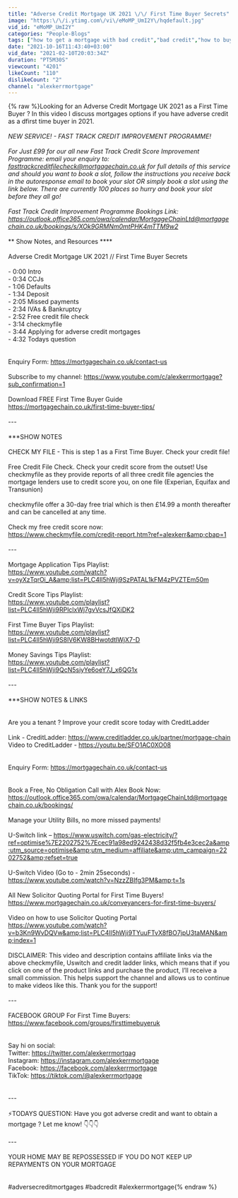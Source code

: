 ```yaml
---
title: "Adverse Credit Mortgage UK 2021 \/\/ First Time Buyer Secrets"
image: "https:\/\/i.ytimg.com\/vi\/eMoMP_UmI2Y\/hqdefault.jpg"
vid_id: "eMoMP_UmI2Y"
categories: "People-Blogs"
tags: ["how to get a mortgage with bad credit","bad credit","how to buy a home with bad credit"]
date: "2021-10-16T11:43:40+03:00"
vid_date: "2021-02-10T20:03:34Z"
duration: "PT5M30S"
viewcount: "4201"
likeCount: "110"
dislikeCount: "2"
channel: "alexkerrmortgage"
---
```

{% raw %}Looking for an Adverse Credit Mortgage UK 2021 as a First Time Buyer ? In this video I discuss mortgages options if you have adverse credit as a dfirst time buyer in 2021.<br /><br />*NEW SERVICE! - FAST TRACK CREDIT IMPROVEMENT PROGRAMME!<br /><br />*For Just £99 for our all new Fast Track Credit Score Improvement Programme: email your enquiry to: fasttrackcreditfilecheck@mortgagechain.co.uk for full details of this service and should you want to book a slot, follow the instructions you receive back in the autoresponse email to book your slot OR simply book a slot using the link below. There are currently 100 places so hurry and book your slot before they all go!<br /><br />Fast Track Credit Improvement Programme Bookings Link: <a rel="nofollow" target="blank" href="https://outlook.office365.com/owa/calendar/MortgageChainLtd@mortgagechain.co.uk/bookings/s/XOk9GRMNm0mtPHK4mTTM9w2">https://outlook.office365.com/owa/calendar/MortgageChainLtd@mortgagechain.co.uk/bookings/s/XOk9GRMNm0mtPHK4mTTM9w2</a>  <br /><br />**** Show Notes, and Resources **** <br /><br />Adverse Credit Mortgage UK 2021 // First Time Buyer Secrets<br /><br />- 0:00 Intro<br />- 0:34 CCJs<br />- 1:06 Defaults<br />- 1:34 Deposit<br />- 2:05 Missed payments<br />- 2:34 IVAs &amp; Bankruptcy<br />- 2:52 Free credit file check<br />- 3:14 checkmyfile<br />- 3:44 Applying for adverse credit mortgages<br />- 4:32 Todays question<br /><br /><br />Enquiry Form: <a rel="nofollow" target="blank" href="https://mortgagechain.co.uk/contact-us">https://mortgagechain.co.uk/contact-us</a><br /><br />Subscribe to my channel: <a rel="nofollow" target="blank" href="https://www.youtube.com/c/alexkerrmortgage?sub_confirmation=1">https://www.youtube.com/c/alexkerrmortgage?sub_confirmation=1</a><br /><br />Download FREE First Time Buyer Guide<br /><a rel="nofollow" target="blank" href="https://mortgagechain.co.uk/first-time-buyer-tips/">https://mortgagechain.co.uk/first-time-buyer-tips/</a><br /><br />---<br /><br />***SHOW NOTES<br /><br />CHECK MY FILE - This is step 1 as a First Time Buyer. Check your credit file!<br /><br />Free Credit File Check. Check your credit score from the outset! Use checkmyfile as they provide reports of all three credit file agencies the mortgage lenders use to credit score you, on one file (Experian, Equifax and Transunion)<br /><br />checkmyfile offer a 30-day free trial which is then £14.99 a month thereafter and can be cancelled at any time.<br /><br />Check my free credit score now:<br /><a rel="nofollow" target="blank" href="https://www.checkmyfile.com/credit-report.htm?ref=alexkerr&amp;cbap=1">https://www.checkmyfile.com/credit-report.htm?ref=alexkerr&amp;cbap=1</a> <br /><br />---<br /><br />Mortgage Application Tips Playlist:<br /><a rel="nofollow" target="blank" href="https://www.youtube.com/watch?v=oyXzTqrOi_A&amp;list=PLC4Il5hWji9SzPATAL1kFM4zPVZTEm50m">https://www.youtube.com/watch?v=oyXzTqrOi_A&amp;list=PLC4Il5hWji9SzPATAL1kFM4zPVZTEm50m</a> <br /><br />Credit Score Tips Playlist:<br /><a rel="nofollow" target="blank" href="https://www.youtube.com/playlist?list=PLC4Il5hWji9RPlclxWj7gvVcsJfQXiDK2">https://www.youtube.com/playlist?list=PLC4Il5hWji9RPlclxWj7gvVcsJfQXiDK2</a> <br /><br />First Time Buyer Tips Playlist:<br /><a rel="nofollow" target="blank" href="https://www.youtube.com/playlist?list=PLC4Il5hWji9S8lV6KW8BHwotdtlWjX7-D">https://www.youtube.com/playlist?list=PLC4Il5hWji9S8lV6KW8BHwotdtlWjX7-D</a> <br /><br />Money Savings Tips Playlist:<br /><a rel="nofollow" target="blank" href="https://www.youtube.com/playlist?list=PLC4Il5hWji9QcN5siyYe6oeY7J_x6QG1x">https://www.youtube.com/playlist?list=PLC4Il5hWji9QcN5siyYe6oeY7J_x6QG1x</a> <br /><br />---<br /><br />***SHOW NOTES &amp; LINKS<br /><br /><br />Are you a tenant ? Improve your credit score today with CreditLadder<br /><br />Link - CreditLadder: <a rel="nofollow" target="blank" href="https://www.creditladder.co.uk/partner/mortgage-chain">https://www.creditladder.co.uk/partner/mortgage-chain</a> <br />Video to CreditLadder - <a rel="nofollow" target="blank" href="https://youtu.be/SFO1AC0XO08">https://youtu.be/SFO1AC0XO08</a><br /><br /><br />Enquiry Form: <a rel="nofollow" target="blank" href="https://mortgagechain.co.uk/contact-us">https://mortgagechain.co.uk/contact-us</a><br /><br /><br />Book a Free, No Obligation Call with Alex Book Now: <br /><a rel="nofollow" target="blank" href="https://outlook.office365.com/owa/calendar/MortgageChainLtd@mortgagechain.co.uk/bookings/">https://outlook.office365.com/owa/calendar/MortgageChainLtd@mortgagechain.co.uk/bookings/</a> <br /><br />Manage your Utility Bills, no more missed payments!<br /><br />U-Switch link – <a rel="nofollow" target="blank" href="https://www.uswitch.com/gas-electricity/?ref=optimise%7E2202752%7Ecec91a98ed9242438d32f5fb4e3cec2a&amp;utm_source=optimise&amp;utm_medium=affiliate&amp;utm_campaign=2202752&amp;refset=true">https://www.uswitch.com/gas-electricity/?ref=optimise%7E2202752%7Ecec91a98ed9242438d32f5fb4e3cec2a&amp;utm_source=optimise&amp;utm_medium=affiliate&amp;utm_campaign=2202752&amp;refset=true</a> <br /><br />U-Switch Video (Go to - 2min 25seconds) - <a rel="nofollow" target="blank" href="https://www.youtube.com/watch?v=NzzZBIfg3PM&amp;t=1s">https://www.youtube.com/watch?v=NzzZBIfg3PM&amp;t=1s</a> <br /><br />All New Solicitor Quoting Portal for First Time Buyers!<br /><a rel="nofollow" target="blank" href="https://www.mortgagechain.co.uk/conveyancers-for-first-time-buyers/">https://www.mortgagechain.co.uk/conveyancers-for-first-time-buyers/</a> <br /><br />Video on how to use Solicitor Quoting Portal<br /><a rel="nofollow" target="blank" href="https://www.youtube.com/watch?v=b3Kn9WvDQVw&amp;list=PLC4Il5hWji9TYuuFTvX8fBO7jpU3taMAN&amp;index=1">https://www.youtube.com/watch?v=b3Kn9WvDQVw&amp;list=PLC4Il5hWji9TYuuFTvX8fBO7jpU3taMAN&amp;index=1</a> <br /><br />DISCLAIMER: This video and description contains affiliate links via the above checkmyfile, Uswitch and credit ladder links, which means that if you click on one of the product links and purchase the product, I’ll receive a small commission. This helps support the channel and allows us to continue to make videos like this. Thank you for the support!<br /><br />---<br /><br />FACEBOOK GROUP For First Time Buyers: <br /><a rel="nofollow" target="blank" href="https://www.facebook.com/groups/firsttimebuyeruk">https://www.facebook.com/groups/firsttimebuyeruk</a><br /><br /><br />Say hi on social:<br />Twitter: <a rel="nofollow" target="blank" href="https://twitter.com/alexkerrmortgag">https://twitter.com/alexkerrmortgag</a><br />Instagram: <a rel="nofollow" target="blank" href="https://instagram.com/alexkerrmortgage">https://instagram.com/alexkerrmortgage</a>  <br />Facebook: <a rel="nofollow" target="blank" href="https://facebook.com/alexkerrmortgage">https://facebook.com/alexkerrmortgage</a><br />TikTok: <a rel="nofollow" target="blank" href="https://tiktok.com/@alexkerrmortgage">https://tiktok.com/@alexkerrmortgage</a> <br /><br /><br />---<br /><br />⚡TODAYS QUESTION: Have you got adverse credit and want to obtain a mortgage ? Let me know! 👇👇👇<br /><br />---<br /><br />YOUR HOME MAY BE REPOSSESSED IF YOU DO NOT KEEP UP REPAYMENTS ON YOUR MORTGAGE <br /><br /><br />#adversecreditmortgages #badcredit #alexkerrmortgage{% endraw %}
